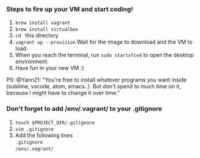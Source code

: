 ### Steps to fire up your VM and start coding!

1. `brew install vagrant`
2. `brew install virtualbox`
3. `cd ` this directory
4. `vagrant up --provision`
Wait for the image to download and the VM to load.
5. When you reach the terminal, run `sudo startxfce4` to open the desktop environment.
6. Have fun in your new VM :)

PS: @Yann21: "You're free to install whatever programs you want inside (sublime, vscode, atom, emacs..). But don't spend to much time on it, because I might have to change it over time."


### Don't forget to add /env/.vagrant/ to your .gitignore
1. `touch $PROJECT_DIR/.gitignore`
2. `vim .gitignore`
3. Add the following lines \
`.gitignore` \
`/env/.vagrant/`
